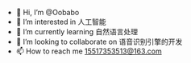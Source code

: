 - 👋 Hi, I’m @Oobabo
- 👀 I’m interested in 人工智能
- 🌱 I’m currently learning 自然语言处理
- 💞️ I’m looking to collaborate on 语音识别引擎的开发
- 📫 How to reach me 15517353513@163.com

<!---
Oobabo/Oobabo is a ✨ special ✨ repository because its `README.md` (this file) appears on your GitHub profile.
You can click the Preview link to take a look at your changes.
--->
